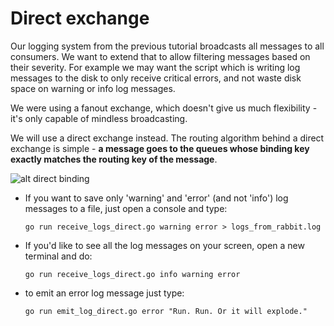 # Direct exchange
<p>
Our logging system from the previous tutorial broadcasts all messages to all consumers. We want to extend that to allow filtering messages based on their severity. For example we may want the script which is writing log messages to the disk to only receive critical errors, and not waste disk space on warning or info log messages.

We were using a fanout exchange, which doesn't give us much flexibility - it's only capable of mindless broadcasting.

We will use a direct exchange instead. The routing algorithm behind a direct exchange is simple - **a message goes to the queues whose binding key exactly matches the routing key of the message**.



</p>

![alt direct binding](https://www.rabbitmq.com/img/tutorials/python-four.png)


- If you want to save only 'warning' and 'error' (and not 'info') log messages to a file, just open a console and type:
    ```
    go run receive_logs_direct.go warning error > logs_from_rabbit.log
    ```
- If you'd like to see all the log messages on your screen, open a new terminal and do:
    ```
    go run receive_logs_direct.go info warning error
    ```    
- to emit an error log message just type:
    ```
    go run emit_log_direct.go error "Run. Run. Or it will explode."
    ```    